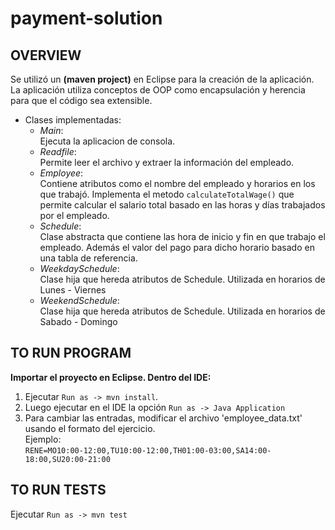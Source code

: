 # payment-solution
## OVERVIEW
Se utilizó un **(maven project)** en Eclipse para la creación de la aplicación.
La aplicación utiliza conceptos de OOP como encapsulación y herencia para que el código sea extensible.

- Clases implementadas:
  * _Main_:  
  Ejecuta la aplicacion de consola.
  * _Readfile_:  
  Permite leer el archivo y extraer la información del empleado.
  * _Employee_:  
  Contiene atributos como el nombre del empleado y horarios en los que trabajó.
Implementa el metodo `calculateTotalWage()` que permite calcular el salario total basado en las horas y días trabajados por el empleado.
  * _Schedule_:  
  Clase abstracta que contiene las hora de inicio y fin en que trabajo el empleado. Además el valor del pago para dicho horario basado en una tabla de referencia.
  * _WeekdaySchedule_:  
  Clase hija que hereda atributos de Schedule. Utilizada en horarios de Lunes - Viernes
  * _WeekendSchedule_:  
  Clase hija que hereda atributos de Schedule. Utilizada en horarios de Sabado -  Domingo

## TO RUN PROGRAM

**Importar el proyecto en Eclipse. Dentro del IDE:**

1. Ejecutar `Run as -> mvn install`. 
2. Luego ejecutar en el IDE la opción `Run as -> Java Application`
3. Para cambiar las entradas, modificar el archivo 'employee_data.txt' usando el formato del ejercicio.  
Ejemplo:  
`RENE=MO10:00-12:00,TU10:00-12:00,TH01:00-03:00,SA14:00-18:00,SU20:00-21:00`
## TO RUN TESTS
Ejecutar `Run as -> mvn test`



 

